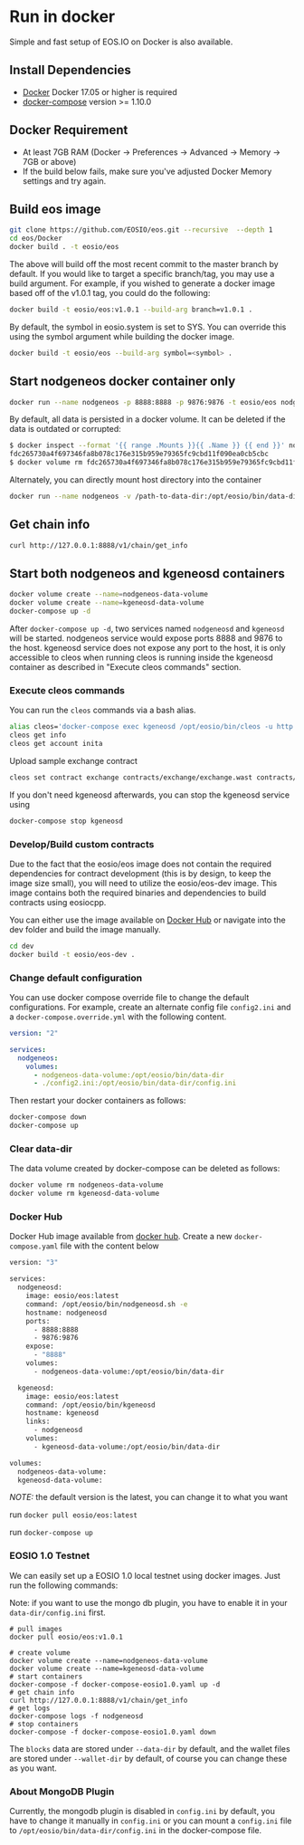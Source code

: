 # Run in docker

Simple and fast setup of EOS.IO on Docker is also available.

## Install Dependencies

- [Docker](https://docs.docker.com) Docker 17.05 or higher is required
- [docker-compose](https://docs.docker.com/compose/) version >= 1.10.0

## Docker Requirement

- At least 7GB RAM (Docker -> Preferences -> Advanced -> Memory -> 7GB or above)
- If the build below fails, make sure you've adjusted Docker Memory settings and try again.

## Build eos image

```bash
git clone https://github.com/EOSIO/eos.git --recursive  --depth 1
cd eos/Docker
docker build . -t eosio/eos
```

The above will build off the most recent commit to the master branch by default. If you would like to target a specific branch/tag, you may use a build argument. For example, if you wished to generate a docker image based off of the v1.0.1 tag, you could do the following:

```bash
docker build -t eosio/eos:v1.0.1 --build-arg branch=v1.0.1 .
```

By default, the symbol in eosio.system is set to SYS. You can override this using the symbol argument while building the docker image.

```bash
docker build -t eosio/eos --build-arg symbol=<symbol> .
```

## Start nodgeneos docker container only

```bash
docker run --name nodgeneos -p 8888:8888 -p 9876:9876 -t eosio/eos nodgeneosd.sh -e arg1 arg2
```

By default, all data is persisted in a docker volume. It can be deleted if the data is outdated or corrupted:

```bash
$ docker inspect --format '{{ range .Mounts }}{{ .Name }} {{ end }}' nodgeneos
fdc265730a4f697346fa8b078c176e315b959e79365fc9cbd11f090ea0cb5cbc
$ docker volume rm fdc265730a4f697346fa8b078c176e315b959e79365fc9cbd11f090ea0cb5cbc
```

Alternately, you can directly mount host directory into the container

```bash
docker run --name nodgeneos -v /path-to-data-dir:/opt/eosio/bin/data-dir -p 8888:8888 -p 9876:9876 -t eosio/eos nodgeneosd.sh -e arg1 arg2
```

## Get chain info

```bash
curl http://127.0.0.1:8888/v1/chain/get_info
```

## Start both nodgeneos and kgeneosd containers

```bash
docker volume create --name=nodgeneos-data-volume
docker volume create --name=kgeneosd-data-volume
docker-compose up -d
```

After `docker-compose up -d`, two services named `nodgeneosd` and `kgeneosd` will be started. nodgeneos service would expose ports 8888 and 9876 to the host. kgeneosd service does not expose any port to the host, it is only accessible to cleos when running cleos is running inside the kgeneosd container as described in "Execute cleos commands" section.

### Execute cleos commands

You can run the `cleos` commands via a bash alias.

```bash
alias cleos='docker-compose exec kgeneosd /opt/eosio/bin/cleos -u http://nodgeneosd:8888 --wallet-url http://localhost:8888'
cleos get info
cleos get account inita
```

Upload sample exchange contract

```bash
cleos set contract exchange contracts/exchange/exchange.wast contracts/exchange/exchange.abi
```

If you don't need kgeneosd afterwards, you can stop the kgeneosd service using

```bash
docker-compose stop kgeneosd
```

### Develop/Build custom contracts

Due to the fact that the eosio/eos image does not contain the required dependencies for contract development (this is by design, to keep the image size small), you will need to utilize the eosio/eos-dev image. This image contains both the required binaries and dependencies to build contracts using eosiocpp.

You can either use the image available on [Docker Hub](https://hub.docker.com/r/eosio/eos-dev/) or navigate into the dev folder and build the image manually.

```bash
cd dev
docker build -t eosio/eos-dev .
```

### Change default configuration

You can use docker compose override file to change the default configurations. For example, create an alternate config file `config2.ini` and a `docker-compose.override.yml` with the following content.

```yaml
version: "2"

services:
  nodgeneos:
    volumes:
      - nodgeneos-data-volume:/opt/eosio/bin/data-dir
      - ./config2.ini:/opt/eosio/bin/data-dir/config.ini
```

Then restart your docker containers as follows:

```bash
docker-compose down
docker-compose up
```

### Clear data-dir

The data volume created by docker-compose can be deleted as follows:

```bash
docker volume rm nodgeneos-data-volume
docker volume rm kgeneosd-data-volume
```

### Docker Hub

Docker Hub image available from [docker hub](https://hub.docker.com/r/eosio/eos/).
Create a new `docker-compose.yaml` file with the content below

```bash
version: "3"

services:
  nodgeneosd:
    image: eosio/eos:latest
    command: /opt/eosio/bin/nodgeneosd.sh -e
    hostname: nodgeneosd
    ports:
      - 8888:8888
      - 9876:9876
    expose:
      - "8888"
    volumes:
      - nodgeneos-data-volume:/opt/eosio/bin/data-dir

  kgeneosd:
    image: eosio/eos:latest
    command: /opt/eosio/bin/kgeneosd
    hostname: kgeneosd
    links:
      - nodgeneosd
    volumes:
      - kgeneosd-data-volume:/opt/eosio/bin/data-dir

volumes:
  nodgeneos-data-volume:
  kgeneosd-data-volume:

```

*NOTE:* the default version is the latest, you can change it to what you want

run `docker pull eosio/eos:latest`

run `docker-compose up`

### EOSIO 1.0 Testnet

We can easily set up a EOSIO 1.0 local testnet using docker images. Just run the following commands:

Note: if you want to use the mongo db plugin, you have to enable it in your `data-dir/config.ini` first.

```
# pull images
docker pull eosio/eos:v1.0.1

# create volume
docker volume create --name=nodgeneos-data-volume
docker volume create --name=kgeneosd-data-volume
# start containers
docker-compose -f docker-compose-eosio1.0.yaml up -d
# get chain info
curl http://127.0.0.1:8888/v1/chain/get_info
# get logs
docker-compose logs -f nodgeneosd
# stop containers
docker-compose -f docker-compose-eosio1.0.yaml down
```

The `blocks` data are stored under `--data-dir` by default, and the wallet files are stored under `--wallet-dir` by default, of course you can change these as you want.

### About MongoDB Plugin

Currently, the mongodb plugin is disabled in `config.ini` by default, you have to change it manually in `config.ini` or you can mount a `config.ini` file to `/opt/eosio/bin/data-dir/config.ini` in the docker-compose file.
